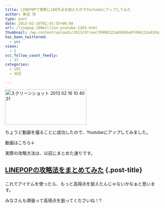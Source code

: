 ```yaml
---
title: LINEPOPで実際に100万点を超えたのでYoutubeにアップしてみた
author: 魚住 惇
type: post
date: 2013-02-16T01:43:55+00:00
url: /linepop-100million-youtube-1269.html
thumbnail: /wp-content/uploads/2013/07/eac78906222a050b5e8f496112e019a3.png
has_been_twittered:
  - yes
views:
  - 2
scc_follow_count_feedly:
  - 37
categories:
  - iOS
  - 日記

---
```

<img decoding="async" loading="lazy" title="スクリーンショット 2013-02-16 10.40.31.png" src="/wp-content/uploads/2013/02/eac78906222a050b5e8f496112e019a3.png" alt="スクリーンショット 2013 02 16 10 40 31" width="265" height="115" border="0" />

ちょうど動画を撮ることに成功したので、Youtubeにアップしてみました。

動画はこちら↓

<!--more-->

</p> 

実際の攻略方法は、以前にまとめた通りです。

## <a rel="nofollow" href="http://jun3010.me/linepop%E3%81%AE%E6%94%BB%E7%95%A5%E6%B3%95%E3%82%92%E3%81%BE%E3%81%A8%E3%82%81%E3%81%A6%E3%81%BF%E3%81%9F-1250.html">LINEPOPの攻略法をまとめてみた</a> {.post-title}</p> 

これでアイテムを使ったら、もっと高得点を狙えたんじゃないかなぁと思います。

みなさんも頑張って高得点を狙ってくださいね！?